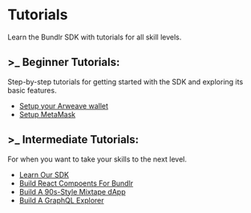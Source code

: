 # Tutorials

Learn the Bundlr SDK with tutorials for all skill levels.

## >\_ Beginner Tutorials:

Step-by-step tutorials for getting started with the SDK and exploring its basic features.

-   [Setup your Arweave wallet](/hands-on/tutorials/arweave-wallet)
-   [Setup MetaMask](/hands-on/tutorials/setup-metamask)

## >\_ Intermediate Tutorials:

For when you want to take your skills to the next level.

-   [Learn Our SDK](/hands-on/tutorials/bundlr-sdk)
-   [Build React Compoents For Bundlr](/hands-on/tutorials/react-components)
-   [Build A 90s-Style Mixtape dApp](/hands-on/tutorials/mixtape-dapp)
-   [Build A GraphQL Explorer](/hands-on/tutorials/graphql-explorer)
